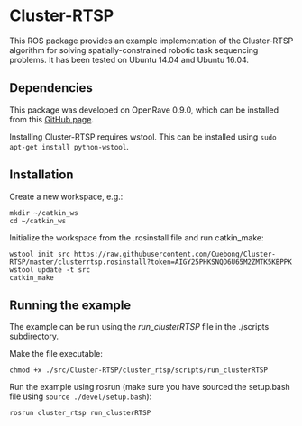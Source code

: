 # Cluster-RTSP
This ROS package provides an example implementation of the Cluster-RTSP algorithm for solving spatially-constrained robotic task sequencing problems. It has been tested on Ubuntu 14.04 and Ubuntu 16.04.

## Dependencies
This package was developed on OpenRave 0.9.0, which can be installed from this [GitHub page](https://github.com/crigroup/openrave-installation).

Installing Cluster-RTSP requires wstool. This can be installed using `sudo apt-get install python-wstool`.


## Installation
Create a new workspace, e.g.:

```
mkdir ~/catkin_ws
cd ~/catkin_ws
```

Initialize the workspace from the .rosinstall file and run catkin_make:
```
wstool init src https://raw.githubusercontent.com/Cuebong/Cluster-RTSP/master/clusterrtsp.rosinstall?token=AIGY25PHKSNQD6U65M2ZMTK5KBPPK
wstool update -t src
catkin_make
```

## Running the example
The example can be run using the _run\_clusterRTSP_ file in the ./scripts subdirectory.

Make the file executable:
```
chmod +x ./src/Cluster-RTSP/cluster_rtsp/scripts/run_clusterRTSP
```

Run the example using rosrun (make sure you have sourced the setup.bash file using `source ./devel/setup.bash`):

```
rosrun cluster_rtsp run_clusterRTSP
```
